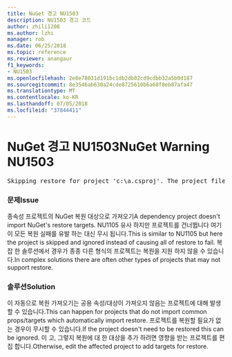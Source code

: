 ```yaml
---
title: NuGet 경고 NU1503
description: NU1503 경고 코드
author: zhili1208
ms.author: lzhi
manager: rob
ms.date: 06/25/2018
ms.topic: reference
ms.reviewer: anangaur
f1_keywords:
- NU1503
ms.openlocfilehash: 2e8e78031d191bc1db2db02cd9cdbb32a5b0d187
ms.sourcegitcommit: 8e3546ab630a24cde8725610b6a68f8eb87afa47
ms.translationtype: MT
ms.contentlocale: ko-KR
ms.lasthandoff: 07/05/2018
ms.locfileid: "37844411"
---
```

# <a name="nuget-warning-nu1503"></a><span data-ttu-id="3a535-103">NuGet 경고 NU1503</span><span class="sxs-lookup"><span data-stu-id="3a535-103">NuGet Warning NU1503</span></span>

<pre>Skipping restore for project 'c:\a.csproj'. The project file may be invalid or missing targets required for restore.</pre>

### <a name="issue"></a><span data-ttu-id="3a535-104">문제</span><span class="sxs-lookup"><span data-stu-id="3a535-104">Issue</span></span>
<span data-ttu-id="3a535-105">종속성 프로젝트의 NuGet 복원 대상으로 가져오기</span><span class="sxs-lookup"><span data-stu-id="3a535-105">A dependency project doesn't import NuGet's restore targets.</span></span> <span data-ttu-id="3a535-106">NU1105 유사 하지만 프로젝트를 건너뜁니다 여기이 모든 복원 실패를 유발 하는 대신 무시 됩니다.</span><span class="sxs-lookup"><span data-stu-id="3a535-106">This is similar to NU1105 but here the project is skipped and ignored instead of causing all of restore to fail.</span></span> <span data-ttu-id="3a535-107">복잡 한 솔루션에서 경우가 종종 다른 형식의 프로젝트는 복원을 지원 하지 않을 수 있습니다.</span><span class="sxs-lookup"><span data-stu-id="3a535-107">In complex solutions there are often other types of projects that may not support restore.</span></span>

### <a name="solution"></a><span data-ttu-id="3a535-108">솔루션</span><span class="sxs-lookup"><span data-stu-id="3a535-108">Solution</span></span>
<span data-ttu-id="3a535-109">이 자동으로 복원 가져오기는 공용 속성/대상이 가져오지 않음는 프로젝트에 대해 발생할 수 있습니다.</span><span class="sxs-lookup"><span data-stu-id="3a535-109">This can happen for projects that do not import common props/targets which automatically import restore.</span></span> <span data-ttu-id="3a535-110">프로젝트를 복원할 필요가 없는 경우이 무시할 수 있습니다.</span><span class="sxs-lookup"><span data-stu-id="3a535-110">If the project doesn't need to be restored this can be ignored.</span></span> <span data-ttu-id="3a535-111">이 고, 그렇지 복원에 대 한 대상을 추가 하려면 영향을 받는 프로젝트를 편집 합니다.</span><span class="sxs-lookup"><span data-stu-id="3a535-111">Otherwise, edit the affected project to add targets for restore.</span></span>